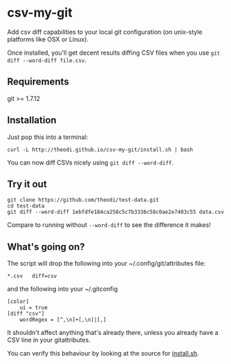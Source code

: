 csv-my-git
==========

Add csv diff capabilities to your local git configuration (on unix-style platforms like OSX or Linux).

Once installed, you'll get decent results diffing CSV files when you use `git diff --word-diff file.csv`.

Requirements
------------

git >= 1.7.12

Installation
------------

Just pop this into a terminal:

```
curl -L http://theodi.github.io/csv-my-git/install.sh | bash
```

You can now diff CSVs nicely using `git diff --word-diff`.

Try it out
----------

```
git clone https://github.com/theodi/test-data.git
cd test-data
git diff --word-diff 1ebfdfe184ca258c5c7b3336c58c0ae2e7403c55 data.csv
```

Compare to running without `--word-diff` to see the difference it makes!

What's going on?
----------------

The script will drop the following into your ~/.config/git/attributes file:

```
*.csv	diff=csv
```

and the following into your ~/.gitconfig

```
[color]
	ui = true
[diff "csv"]
	wordRegex = [^,\n]+[,\n]|[,]
```

It shouldn't affect anything that's already there, unless you already have a CSV line in your gitattributes.

You can verify this behaviour by looking at the source for [install.sh](https://github.com/theodi/csv-my-git/blob/gh-pages/install.sh).
